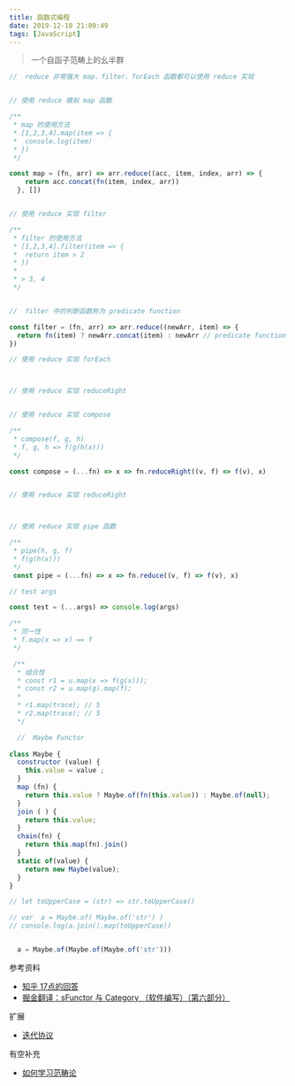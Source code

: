 ```yaml
---
title: 函数式编程
date: 2019-12-10 21:09:49
tags: [JavaScript]
---
```




 > 一个自函子范畴上的幺半群

```JavaScript
//  reduce 非常强大 map、filter、forEach 函数都可以使用 reduce 实现


// 使用 reduce 模拟 map 函数

/**
 * map 的使用方法
 * [1,2,3,4].map(item => {
 *  console.log(item)
 * })
 */

const map = (fn, arr) => arr.reduce((acc, item, index, arr) => {
    return acc.concat(fn(item, index, arr))
  }, [])


// 使用 reduce 实现 filter

/**
 * filter 的使用方法
 * [1,2,3,4].filter(item => {
 *  return item > 2
 * })
 * 
 * > 3, 4
 */


//  filter 中的判断函数称为 predicate function

const filter = (fn, arr) => arr.reduce((newArr, item) => {
  return fn(item) ? newArr.concat(item) : newArr // predicate function
})

// 使用 reduce 实现 forEach



// 使用 reduce 实现 reduceRight


// 使用 reduce 实现 compose

/**
 * compose(f, g, h)
 * f, g, h => f(g(h(x)))
 */

const compose = (...fn) => x => fn.reduceRight((v, f) => f(v), x)


// 使用 reduce 实现 reduceRight



// 使用 reduce 实现 pipe 函数

/**
 * pipe(h, g, f)
 * f(g(h(x)))
 */
 const pipe = (...fn) => x => fn.reduce((v, f) => f(v), x)

// test args

const test = (...args) => console.log(args)

/**
 * 同一性
 * f.map(x => x) == f
 */

 /**
  * 组合性
  * const r1 = u.map(x => f(g(x)));
  * const r2 = u.map(g).map(f);
  * 
  * r1.map(trace); // 5
  * r2.map(trace); // 5
  */

  //  Maybe Functor
  
class Maybe {
  constructor (value) {
    this.value = value ;
  }      
  map (fn) {
    return this.value ? Maybe.of(fn(this.value)) : Maybe.of(null);
  }
  join ( ) {
    return this.value;
  }
  chain(fn) {
    return this.map(fn).join()
  }
  static of(value) {
    return new Maybe(value);
  }
}

// let toUpperCase = (str) => str.toUpperCase()

// var  a = Maybe.of( Maybe.of('str') ) 
// console.log(a.join().map(toUpperCase))


  a = Maybe.of(Maybe.of(Maybe.of('str')))
```


参考资料


- [知乎 17点的回答](https://www.zhihu.com/question/19635359/answer/172074046)
- [掘金翻译：sFunctor 与 Category （软件编写）（第六部分）](https://github.com/xitu/gold-miner/blob/master/TODO/functors-categories.md)

扩展

- [迭代协议](https://developer.mozilla.org/zh-CN/docs/Web/JavaScript/Reference/Iteration_protocols)

有空补充

- [如何学习范畴论](https://www.zhihu.com/question/20448295)